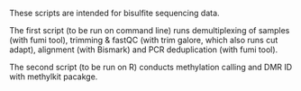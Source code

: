 These scripts are intended for bisulfite sequencing data.

The first script (to be run on command line) runs demultiplexing of samples (with fumi tool), trimming & fastQC (with trim galore, which also runs cut adapt), alignment (with Bismark) and PCR deduplication (with fumi tool).

The second script (to be run on R) conducts methylation calling and DMR ID with methylkit pacakge.
